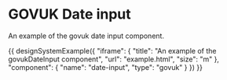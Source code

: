 # GOVUK Date input

An example of the govuk date input component.

{{ designSystemExample({
"iframe": {
    "title": "An example of the govukDateInput component",
    "url": "example.html",
    "size": "m"
},
"component": {
    "name": "date-input",
    "type": "govuk"
}
}) }}
